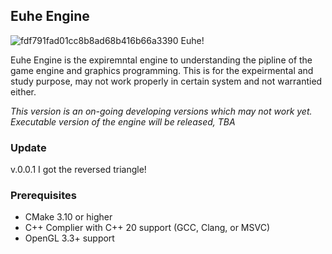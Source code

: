 ## Euhe Engine 
![fdf791fad01cc8b8ad68b416b66a3390](https://github.com/user-attachments/assets/5a699234-90fb-4698-8e8b-4dce373e7f7d)
Euhe!

Euhe Engine is the expiremntal engine to understanding the pipline of the game engine and graphics programming.
This is for the expeirmental and study purpose, may not work properly in certain system and not warrantied either. 

*This version is an on-going developing versions which may not work yet. Executable version of the engine will be released, TBA*
### Update
v.0.0.1 
I got the reversed triangle! 

### Prerequisites 
- CMake 3.10 or higher
- C++ Complier with C++ 20 support (GCC, Clang, or MSVC)
- OpenGL 3.3+ support
